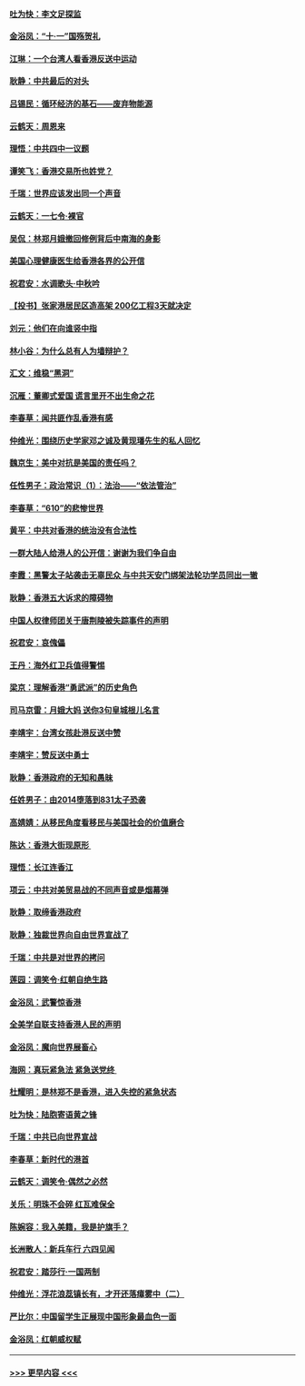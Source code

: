 #### [吐为快：李文足探监](../pages/nsc993/n11509622.md?t=09101211) 
#### [金浴凤：“十‧一”国殇贺礼](../pages/nsc993/n11509593.md?t=09101211) 
#### [江琳：一个台湾人看香港反送中运动](../pages/nsc993/n11509211.md?t=09101211) 
#### [耿静：中共最后的对头](../pages/nsc993/n11508308.md?t=09101211) 
#### [吕锡民：循环经济的基石——废弃物能源](../pages/nsc993/n11508212.md?t=09101211) 
#### [云鹤天：周恩来](../pages/nsc993/n11508055.md?t=09101211) 
#### [理悟：中共四中一议题](../pages/nsc993/n11507782.md?t=09101211) 
#### [谭笑飞：香港交易所也姓党？](../pages/nsc993/n11507753.md?t=09101211) 
#### [千瑞：世界应该发出同一个声音](../pages/nsc993/n11507290.md?t=09101211) 
#### [云鹤天：一七令‧裸官](../pages/nsc993/n11507177.md?t=09101211) 
#### [吴侃：林郑月娥撤回修例背后中南海的身影](../pages/nsc993/n11506876.md?t=09101211) 
#### [美国心理健康医生给香港各界的公开信](../pages/nsc993/n11506809.md?t=09101211) 
#### [祝君安：水调歌头‧中秋吟](../pages/nsc993/n11506758.md?t=09101211) 
#### [【投书】张家港居民区造高架 200亿工程3天就决定](../pages/nsc993/n11506682.md?t=09101211) 
#### [刘元：他们在向谁竖中指](../pages/nsc993/n11505384.md?t=09101211) 
#### [林小谷：为什么总有人为墙辩护？](../pages/nsc993/n11505226.md?t=09101211) 
#### [汇文：维稳“黑洞”](../pages/nsc993/n11504347.md?t=09101211) 
#### [沉雁：董卿式爱国 谎言里开不出生命之花](../pages/nsc993/n11503215.md?t=09101211) 
#### [李春草：闻共匪作乱香港有感](../pages/nsc993/n11503072.md?t=09101211) 
#### [仲维光：围绕历史学家邓之诚及黄现璠先生的私人回忆](../pages/nsc993/n11501330.md?t=09101211) 
#### [魏京生：美中对抗是美国的责任吗？](../pages/nsc993/n11500723.md?t=09101211) 
#### [任性男子：政治常识（1）：法治——“依法管治”](../pages/nsc993/n11500791.md?t=09101211) 
#### [李春草：“610”的悲惨世界](../pages/nsc993/n11501141.md?t=09101211) 
#### [黄平：中共对香港的统治没有合法性](../pages/nsc993/n11499473.md?t=09101211) 
#### [一群大陆人给港人的公开信：谢谢为我们争自由](../pages/nsc993/n11500402.md?t=09101211) 
#### [李霞：黑警太子站袭击无辜民众 与中共天安门绑架法轮功学员同出一辙](../pages/nsc993/n11499805.md?t=09101211) 
#### [耿静：香港五大诉求的障碍物](../pages/nsc993/n11497578.md?t=09101211) 
#### [中国人权律师团关于唐荆陵被失踪事件的声明](../pages/nsc993/n11500014.md?t=09101211) 
#### [祝君安：哀傀儡](../pages/nsc993/n11499776.md?t=09101211) 
#### [王丹：海外红卫兵值得警惕](../pages/nsc993/n11498138.md?t=09101211) 
#### [梁京：理解香港“勇武派”的历史角色](../pages/nsc993/n11498006.md?t=09101211) 
#### [司马京雷：月娥大妈  送你3句皇城根儿名言](../pages/nsc993/n11497885.md?t=09101211) 
#### [李靖宇：台湾女孩赴港反送中赞](../pages/nsc993/n11497721.md?t=09101211) 
#### [李靖宇：赞反送中勇士](../pages/nsc993/n11497452.md?t=09101211) 
#### [耿静：香港政府的无知和愚昧](../pages/nsc993/n11494238.md?t=09101211) 
#### [任姓男子：由2014堕落到831太子恐袭](../pages/nsc993/n11496683.md?t=09101211) 
#### [高婧婧：从移民角度看移民与美国社会的价值磨合](../pages/nsc993/n11495757.md?t=09101211) 
#### [陈达：香港大街现原形 ](../pages/nsc993/n11495441.md?t=09101211) 
#### [理悟：长江连香江](../pages/nsc993/n11495377.md?t=09101211) 
#### [项云：中共对美贸易战的不同声音或是烟幕弹](../pages/nsc993/n11494929.md?t=09101211) 
#### [耿静：取缔香港政府](../pages/nsc993/n11494218.md?t=09101211) 
#### [耿静：独裁世界向自由世界宣战了](../pages/nsc993/n11494190.md?t=09101211) 
#### [千瑞：中共是对世界的拷问](../pages/nsc993/n11493021.md?t=09101211) 
#### [莲园：调笑令‧红朝自绝生路](../pages/nsc993/n11493011.md?t=09101211) 
#### [金浴凤：武警惊香港](../pages/nsc993/n11492994.md?t=09101211) 
#### [全美学自联支持香港人民的声明](../pages/nsc993/n11492630.md?t=09101211) 
#### [金浴凤：魔向世界展畜心](../pages/nsc993/n11492599.md?t=09101211) 
#### [海网：真玩紧急法 紧急送党终 ](../pages/nsc993/n11492535.md?t=09101211) 
#### [杜耀明：是林郑不是香港，进入失控的紧急状态](../pages/nsc993/n11491420.md?t=09101211) 
#### [吐为快：陆胞寄语黄之锋](../pages/nsc993/n11491117.md?t=09101211) 
#### [千瑞：中共已向世界宣战](../pages/nsc993/n11490123.md?t=09101211) 
#### [李春草：新时代的港首](../pages/nsc993/n11489864.md?t=09101211) 
#### [云鹤天：调笑令·偶然之必然](../pages/nsc993/n11489701.md?t=09101211) 
#### [关乐：明珠不会碎 红瓦难保全](../pages/nsc993/n11489647.md?t=09101211) 
#### [陈婉容：我入美籍，我是护旗手？](../pages/nsc993/n11487908.md?t=09101211) 
#### [长洲散人：新兵车行 六四见闻](../pages/nsc993/n11487729.md?t=09101211) 
#### [祝君安：踏莎行‧一国两制](../pages/nsc993/n11487699.md?t=09101211) 
#### [仲维光：浮花浪蕊镇长有，才开还落瘴雾中（二）](../pages/nsc993/n11483286.md?t=09101211) 
#### [严比尔：中国留学生正展现中国形象最血色一面](../pages/nsc993/n11485145.md?t=09101211) 
#### [金浴凤：红朝威权赋](../pages/nsc993/n11485191.md?t=09101211) 

----
#### [ >>> 更早内容 <<< ](../indexes/nsc993-earlier.md)
